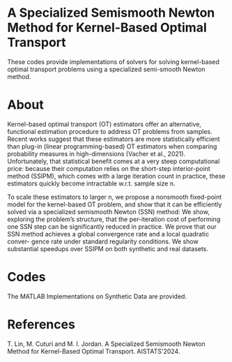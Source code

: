 # A Specialized Semismooth Newton Method for Kernel-Based Optimal Transport

These codes provide implementations of solvers for solving kernel-based optimal transport problems using a specialized semi-smooth Newton method. 

# About

Kernel-based optimal transport (OT) estimators offer an alternative, functional estimation procedure to address OT problems from samples. Recent works suggest that these estimators are more statistically efficient than
plug-in (linear programming-based) OT estimators when comparing probability measures in high-dimensions (Vacher et al., 2021). Unfortunately, that statistical benefit comes at a very steep computational price: because
their computation relies on the short-step interior-point method (SSIPM), which comes with a large iteration count in practice, these estimators quickly become intractable w.r.t. sample size n. 

To scale these estimators to larger n, we propose a nonsmooth fixed-point model for the kernel-based OT problem, and show that it can be efficiently solved via a specialized semismooth Newton (SSN) method: We show, exploring the problem’s structure, that the per-iteration cost of performing one SSN step can be significantly reduced in practice. We prove that our SSN method achieves a global convergence rate and a local quadratic conver- gence rate under standard regularity conditions. We show substantial speedups over SSIPM on both synthetic and real datasets.

# Codes

The MATLAB Implementations on Synthetic Data are provided.  

# References

T. Lin, M. Cuturi and M. I. Jordan. A Specialized Semismooth Newton Method for Kernel-Based Optimal Transport. AISTATS'2024. 
